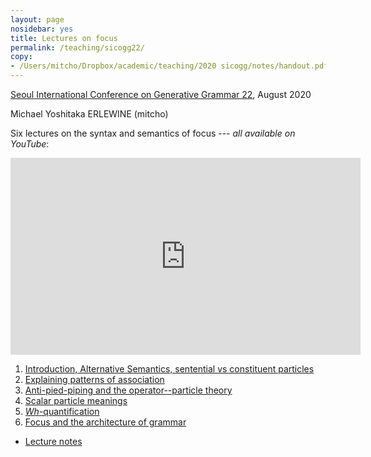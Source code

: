 ```yaml
---
layout: page
nosidebar: yes
title: Lectures on focus
permalink: /teaching/sicogg22/
copy:
- /Users/mitcho/Dropbox/academic/teaching/2020 sicogg/notes/handout.pdf
---
```


[Seoul International Conference on Generative Grammar 22](http://kggc.org/board/board_view?menu_num=72&pid=166), August 2020

Michael Yoshitaka ERLEWINE (mitcho)

Six lectures on the syntax and semantics of focus --- *all available on YouTube*:

<iframe width="560" height="315" src="https://www.youtube.com/embed/videoseries?list=PL6SGOGg9_ZI4f1SracdbKfFW7zC_yPx_l" frameborder="0" allow="accelerometer; autoplay; encrypted-media; gyroscope; picture-in-picture" allowfullscreen></iframe>

1. [Introduction, Alternative Semantics, sentential vs constituent particles](https://youtu.be/C3sk0pdSBHo)
2. [Explaining patterns of association](https://youtu.be/PAg2dQ2VN_M)
3. [Anti-pied-piping and the operator--particle theory](https://youtu.be/VT6XSuh_fnQ)
4. [Scalar particle meanings](https://youtu.be/nz2Og5mOI6w)
5. [*Wh*-quantification](https://youtu.be/n691mAEjOe8)
6. [Focus and the architecture of grammar](https://youtu.be/x1FBBlp_MSo)

* [Lecture notes](handout.pdf)
